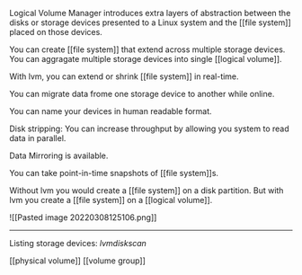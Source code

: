 Logical Volume Manager introduces extra layers of abstraction between the disks or storage devices presented to a Linux system and the [[file system]] placed on those devices.

You can create [[file system]] that extend across multiple storage devices. You can aggragate multiple storage devices into single [[logical volume]].

With lvm, you can extend or shrink [[file system]] in real-time.

You can migrate data frome one storage device to another while online.

You can  name your devices in human readable format.

Disk stripping: You can increase throughput by allowing you system to read data in parallel.

Data Mirroring is available.

You can take point-in-time snapshots of [[file system]]s.

Without lvm you would create a [[file system]] on a disk partition. But with lvm you create a [[file system]] on a [[logical volume]].


![[Pasted image 20220308125106.png]]

----------------------------------


Listing storage devices: *lvmdiskscan*


[[physical volume]] [[volume group]]